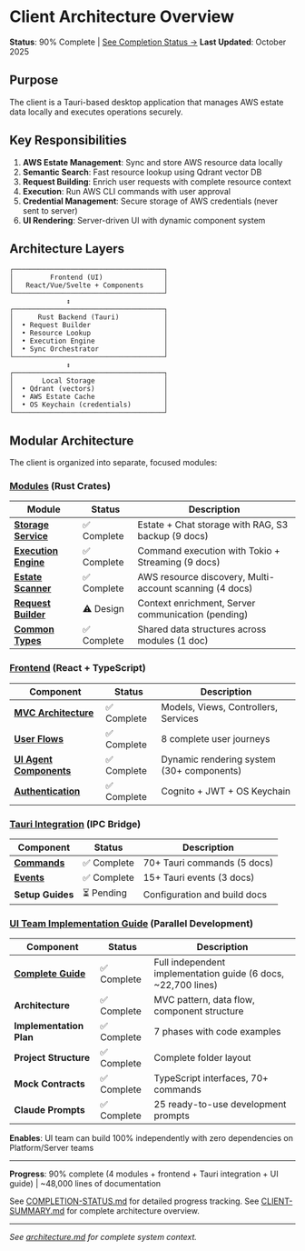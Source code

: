 # Client Architecture Overview

**Status**: 90% Complete | [See Completion Status →](./COMPLETION-STATUS.md)
**Last Updated**: October 2025

## Purpose
The client is a Tauri-based desktop application that manages AWS estate data locally and executes operations securely.

## Key Responsibilities
1. **AWS Estate Management**: Sync and store AWS resource data locally
2. **Semantic Search**: Fast resource lookup using Qdrant vector DB
3. **Request Building**: Enrich user requests with complete resource context
4. **Execution**: Run AWS CLI commands with user approval
5. **Credential Management**: Secure storage of AWS credentials (never sent to server)
6. **UI Rendering**: Server-driven UI with dynamic component system

## Architecture Layers

```
┌─────────────────────────────────────┐
│         Frontend (UI)               │
│   React/Vue/Svelte + Components     │
└─────────────────────────────────────┘
              ↕
┌─────────────────────────────────────┐
│      Rust Backend (Tauri)           │
│  • Request Builder                  │
│  • Resource Lookup                  │
│  • Execution Engine                 │
│  • Sync Orchestrator                │
└─────────────────────────────────────┘
              ↕
┌─────────────────────────────────────┐
│       Local Storage                 │
│  • Qdrant (vectors)                 │
│  • AWS Estate Cache                 │
│  • OS Keychain (credentials)        │
└─────────────────────────────────────┘
```

## Modular Architecture

The client is organized into separate, focused modules:

### [Modules](modules/) (Rust Crates)

| Module | Status | Description |
|--------|--------|-------------|
| **[Storage Service](modules/storage-service/)** | ✅ Complete | Estate + Chat storage with RAG, S3 backup (9 docs) |
| **[Execution Engine](modules/execution-engine/)** | ✅ Complete | Command execution with Tokio + Streaming (9 docs) |
| **[Estate Scanner](modules/estate-scanner/)** | ✅ Complete | AWS resource discovery, Multi-account scanning (4 docs) |
| **[Request Builder](modules/request-builder/)** | ⚠️ Design | Context enrichment, Server communication (pending) |
| **[Common Types](modules/common/)** | ✅ Complete | Shared data structures across modules (1 doc) |

### [Frontend](frontend/) (React + TypeScript)

| Component | Status | Description |
|-----------|--------|-------------|
| **[MVC Architecture](frontend/mvc-architecture.md)** | ✅ Complete | Models, Views, Controllers, Services |
| **[User Flows](frontend/user-flows.md)** | ✅ Complete | 8 complete user journeys |
| **[UI Agent Components](frontend/ui-agent-components.md)** | ✅ Complete | Dynamic rendering system (30+ components) |
| **[Authentication](frontend/authentication-security.md)** | ✅ Complete | Cognito + JWT + OS Keychain |

### [Tauri Integration](tauri-integration/) (IPC Bridge)

| Component | Status | Description |
|-----------|--------|-------------|
| **[Commands](tauri-integration/README.md)** | ✅ Complete | 70+ Tauri commands (5 docs) |
| **[Events](tauri-integration/README.md#event-categories)** | ✅ Complete | 15+ Tauri events (3 docs) |
| **Setup Guides** | ⏳ Pending | Configuration and build docs |

### [UI Team Implementation Guide](ui-team-implementation/) (Parallel Development)

| Component | Status | Description |
|-----------|--------|-------------|
| **[Complete Guide](ui-team-implementation/README.md)** | ✅ Complete | Full independent implementation guide (6 docs, ~22,700 lines) |
| **Architecture** | ✅ Complete | MVC pattern, data flow, component structure |
| **Implementation Plan** | ✅ Complete | 7 phases with code examples |
| **Project Structure** | ✅ Complete | Complete folder layout |
| **Mock Contracts** | ✅ Complete | TypeScript interfaces, 70+ commands |
| **Claude Prompts** | ✅ Complete | 25 ready-to-use development prompts |

**Enables**: UI team can build 100% independently with zero dependencies on Platform/Server teams

---

**Progress**: 90% complete (4 modules + frontend + Tauri integration + UI guide) | ~48,000 lines of documentation

See [COMPLETION-STATUS.md](./COMPLETION-STATUS.md) for detailed progress tracking.
See [CLIENT-SUMMARY.md](./CLIENT-SUMMARY.md) for complete architecture overview.

---
*See [architecture.md](../../architecture.md) for complete system context.*